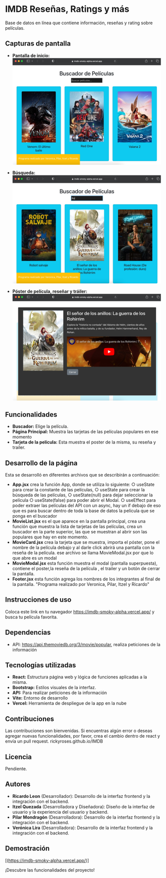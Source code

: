 # IMDB Reseñas, Ratings y más

Base de datos en línea que contiene información, reseñas y rating sobre películas.

## Capturas de pantalla

* **Pantalla de inicio:**
![Pantalla de inicio](/images/PantallaInicio.jpg)

* **Búsqueda:**
![Búsqueda](/images/Busqueda.jpg)

* **Póster de película, reseñar y tráiler:**
![Resultados](/images/Resultado.jpg)

## Funcionalidades

* **Buscador:** Elige la película.
* **Página Principal:** Muestra las tarjetas de las películas populares en ese
 momento
* **Tarjeta de la película:** Esta muestra el poster de la misma, su reseña y trailer.

## Desarrollo de la página
Esta se desarrolló en diferentes archivos que se describirán a continuación:

* **App.jsx** crea la función App, donde se utiliza lo siguiente:
 ○ useState para crear la constante de las películas,
 ○ useState para crear la búsqueda de las películas,
 ○ useState(null) para dejar seleccionar la película
 ○ useState(false) para poder abrir el Modal.
 ○ useEffect para poder extraer las películas del API con un async, hay un if
 debajo de eso que es para buscar dentro de toda la base de datos la película
 que se ponga en el buscador
* **MovieList.jsx** es el que aparece en la pantalla principal, crea una función que
 muestra la lista de tarjetas de las películas, crea un buscador en la parte superior,
 las que se muestran al abrir son las populares que hay en este momento.
* **MovieCard.jsx** crea la tarjeta que se muestra, importa el póster, pone el nombre de
 la película debajo y al darle click abrirá una pantalla con la reseña de la película.
 ese archivo se llama MovieModal.jsx por que lo que abre es un modal
* **MovieModal.jsx** esta función muestra el modal (pantalla superpuesta), contiene el
 poster,la reseña de la película , el trailer y un botón de cerrar la pantalla.
* **Footer.jsx** esta función agrega los nombres de los integrantes al final de la pantalla.
 "Programa realizado por Veronica, Pilar, Itzel y Ricardo"

## Instrucciones de uso

Coloca este link en tu navegador https://imdb-smoky-alpha.vercel.app/ y busca tu
 película favorita.

## Dependencias

* API: https://api.themoviedb.org/3/movie/popular, realiza peticiones de la
 información

## Tecnologías utilizadas

* **React:** Estructura página web y lógica de funciones aplicadas a la misma.
* **Bootstrap:** Estilos visuales de la interfaz.
* **API:** Para realizar peticiones de la información
* **Vite:** Entorno de desarrollo
* **Vercel:** Herramienta de despliegue de la app en la nube 

## Contribuciones

Las contribuciones son bienvenidas. Si encuentras algún error o deseas agregar nuevas funcionalidades, por favor, crea el cambio dentro de react y envía un pull
 request.
 rickyroses.github.io/IMDB

## Licencia

Pendiente.

## Autores

* **Ricardo Leon** (Desarrollador): Desarrollo de la interfaz frontend y la integración con el backend.
* **Itzel Quezada** (Desarrolladora y Diseñadora): Diseño de la interfaz de usuario y la experiencia del usuario y backend.
* **Pilar Mondragón** (Desarrolladora): Desarrollo de la interfaz frontend y la integración con el backend.
* **Verónica Lira** (Desarrolladora): Desarrollo de la interfaz frontend y la integración con el backend.

## Demostración
[(https://imdb-smoky-alpha.vercel.app/)]



¡Descubre las funcionalidades del proyecto! 
